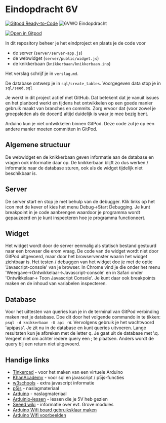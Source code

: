# Eindopdracht 6V

[![Gitpod Ready-to-Code](https://img.shields.io/badge/Gitpod-ready--to--code-blue?logo=gitpod)](https://gitpod.io/#https://github.com/Notalifeform/gitpodnode)
![6VWO Eindopdracht](https://img.shields.io/badge/6VWO-Eindopdracht-red)

[![Open in Gitpod](https://gitpod.io/button/open-in-gitpod.svg)](https://gitpod.io/#https://github.com/emmaus-6v/eindopdracht-groep8)

In dit repository beheer je het eindproject en plaats je de code voor
- de server (`server/server-app.js`)
- de webwidget (`server/public/widget.js`)
- de knikkerbaan (`knikkerbaan/knikkerbaan.ino`)


Het verslag schrijf je in `verslag.md`.

De database ontwerp je in `sql/create_tables`. Voorgegeven data stop je in `sql/seed.sql`

Je werkt in dit project actief met GitHub. Dat betekent dat je vanuit issues en het planbord werkt en tijdens het ontwikkelen op een goede manier gebruik maakt van branches en commits.
Zorg ervoor dat (voor zowel je groepsleden als de docent) altijd duidelijk is waar je mee bezig bent.

Arduino kun je niet ontwikkelen binnen GitPod. Deze code zul je op een andere manier moeten committen in GitPod.

## Algemene structuur
De webwidget en de knikkerbaan geven informatie aan de database en vragen ook informatie daar op.
De knikkerbaan blijft zo dus werken / informatie naar de database sturen, ook als de widget tijdelijk niet beschikbaar is. 

## Server
De server start en stop je met behulp van de debugger. Klik links op het icon met de kever of kies het menu Debug->Start Debugging. Je kunt breakpoint in je code aanbrengen
waardoor je programma wordt gepauzeerd en je kunt inspecteren hoe je programma functioneert.

## Widget
Het widget wordt door de server eenmalig als statisch bestand gestuurd naar een browser die erom vraag. De code van de widget wordt niet door GitPod uitgevoerd, maar door het browservenster
waarin het widget zichtbaar is. Het testen / debuggen van het widget doe je met de optie 'Javascript-console' van je browser. In Chrome vind je die onder het menu 'Weergave->Ontwikkelaar->Javascript-console'
en in Safari onder 'Ontwikkelaar-> Toon Javascript Console'. Je kunt daar ook breakpoints maken en de inhoud van variabelen inspecteren.

## Database
Voor het uittesten van queries kun je in de terminal van GitPod verbinding maken met je database. Doe dit door het volgende commando in te tikken:
`psql -d knikkerbaan -U api -W`. Vervolgens gebruik je het wachtwoord 'apipass'. Je zit nu in de database en kunt queries uitvoeren. Lange resultaten
kun je afbreken met de letter q. Je gaat uit de database met \q. Vergeet niet om achter iedere query een ; te plaatsen. Anders wordt de query bij een
return niet uitgevoerd.

## Handige links
* [Tinkercad](https://tinkercad.io) - voor het maken van een virtuele Arduino
* [KhanAcademy](https://khanacademy.org) - voor sql en javascript / p5js-functies
* [w3schools](https://w3shools.com) - extra javascript informatie
* [p5js](https://p5js.org/reference) - naslagmateriaal
* [Arduino](https://www.arduino.cc/reference) - naslagmateriaal
* [Arduinio-lessen](http://arduino-lessen.nl) - lessen die je 5V heb gezien
* [Seeed wiki](https://wiki.seeedstudio.com/Grove/) - informatie over evt. Grove modules
* [Arduino Wifi board gebruiksklaar maken](https://www.arduino.cc/en/Guide/ArduinoUnoWiFiRev2)
* [Arduino Wifi voorbeelden](https://www.arduino.cc/en/Reference/WiFiNINA)
